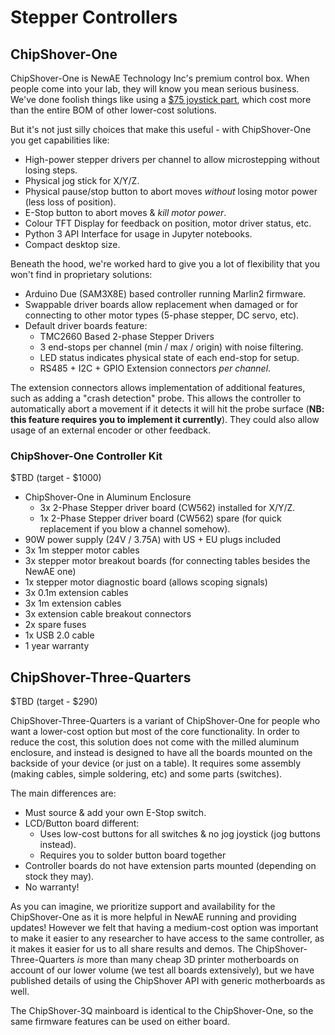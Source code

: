 # Stepper Controllers

## ChipShover-One

ChipShover-One is NewAE Technology Inc's premium control box. When people come into your lab, they will know you mean serious business. We've done foolish things like using a [$75 joystick part](https://www.digikey.com/en/products/detail/nidec-copal-electronics/CJ25-82010/5042406), which cost more than the entire BOM of other lower-cost solutions.

But it's not just silly choices that make this useful - with ChipShover-One you get capabilities like:

* High-power stepper drivers per channel to allow microstepping without losing steps.
* Physical jog stick for X/Y/Z.
* Physical pause/stop button to abort moves *without* losing motor power (less loss of position).
* E-Stop button to abort moves & *kill motor power*.
* Colour TFT Display for feedback on position, motor driver status, etc.
* Python 3 API Interface for usage in Jupyter notebooks.
* Compact desktop size.

Beneath the hood, we're worked hard to give you a lot of flexibility that you won't find in proprietary solutions:

* Arduino Due (SAM3X8E) based controller running Marlin2 firmware.
* Swappable driver boards allow replacement when damaged or for connecting to other motor types (5-phase stepper, DC servo, etc).
* Default driver boards feature:
	* TMC2660 Based 2-phase Stepper Drivers
	* 3 end-stops per channel (min / max / origin) with noise filtering.
	* LED status indicates physical state of each end-stop for setup.
	* RS485 + I2C + GPIO Extension connectors *per channel*.

The extension connectors allows implementation of additional features, such as adding a "crash detection" probe. This allows the controller to automatically abort a movement if it detects it will hit the probe surface (**NB: this feature requires you to implement it currently**). They could also allow usage of an external encoder or other feedback.

### ChipShover-One Controller Kit

$TBD (target - $1000)

* ChipShover-One in Aluminum Enclosure
	* 3x 2-Phase Stepper driver board (CW562) installed for X/Y/Z.
	* 1x 2-Phase Stepper driver board (CW562) spare (for quick replacement if you blow a channel somehow).
* 90W power supply (24V / 3.75A) with US + EU plugs included
* 3x 1m stepper motor cables
* 3x stepper motor breakout boards (for connecting tables besides the NewAE one)
* 1x stepper motor diagnostic board (allows scoping signals)
* 3x 0.1m extension cables
* 3x 1m extension cables
* 3x extension cable breakout connectors
* 2x spare fuses
* 1x USB 2.0 cable
* 1 year warranty

## ChipShover-Three-Quarters

$TBD (target - $290)

ChipShover-Three-Quarters is a variant of ChipShover-One for people who want a lower-cost option but most of the core functionality. In order to reduce the cost, this solution does not come with the milled aluminum enclosure, and instead is designed to have all the boards mounted on the backside of your device (or just on a table). It requires some assembly (making cables, simple soldering, etc) and some parts (switches).

The main differences are:

* Must source & add your own E-Stop switch.
* LCD/Button board different:
	* Uses low-cost buttons for all switches & no jog joystick (jog buttons instead).
	* Requires you to solder button board together
* Controller boards do not have extension parts mounted (depending on stock they may).
* No warranty!

As you can imagine, we prioritize support and availability for the ChipShover-One as it is more helpful in NewAE running and providing updates! However we felt that having a medium-cost option was important to make it easier to any researcher to have access to the same controller, as it makes it easier for us to all share results and demos. The ChipShover-Three-Quarters *is* more than many cheap 3D printer motherboards on account of our lower volume (we test all boards extensively), but we have published details of using the ChipShover API with generic motherboards as well.

The ChipShover-3Q mainboard is identical to the ChipShover-One, so the same firmware features can be used on either board.